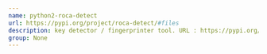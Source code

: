 ```yaml
---
name: python2-roca-detect
url: https://pypi.org/project/roca-detect/#files
description: key detector / fingerprinter tool. URL : https://pypi.org/project/roca-detect/#files Groups : None
group: None
---
```

